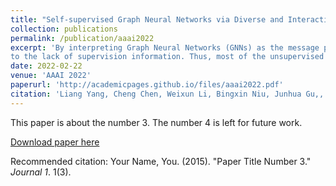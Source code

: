 ```yaml
---
title: "Self-supervised Graph Neural Networks via Diverse and Interactive Message Passing"
collection: publications
permalink: /publication/aaai2022
excerpt: 'By interpreting Graph Neural Networks (GNNs) as the message passing from the spatial perspective, their success is attributed to Laplacian smoothing. However, it also leads to serious over-smoothing issue by stacking many layers. Recently, many efforts have been paid to overcome this issue in semi-supervised learning. Unfortunately, it is more serious in unsupervised node representation learning task due
to the lack of supervision information. Thus, most of the unsupervised or self-supervised GNNs often employ onelayer GCN as the encoder.  Essentially, the over-smoothing issue is caused by the over-simplification of the existing message passing, which possesses two intrinsic limits: blind message and uniform passing. In this paper, a novel Diverse and Interactive Message Passing (DIMP) is proposed for self-supervised learning by overcoming these limits.'
date: 2022-02-22
venue: 'AAAI 2022'
paperurl: 'http://academicpages.github.io/files/aaai2022.pdf'
citation: 'Liang Yang, Cheng Chen, Weixun Li, Bingxin Niu, Junhua Gu,, Chuan Wang, Dongxiao He, Yuanfang Guo, Xiaochun Cao. "Self-supervised Graph Neural Networks via Diverse and Interactive Message Passing". AAAI-22.'
---
```

This paper is about the number 3. The number 4 is left for future work.

[Download paper here](http://academicpages.github.io/files/aaai2022.pdf)

Recommended citation: Your Name, You. (2015). "Paper Title Number 3." <i>Journal 1</i>. 1(3).
